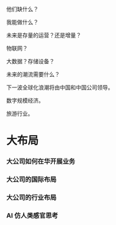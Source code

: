 他们缺什么？

我能做什么？

未来是存量的运营？还是增量？

物联网？

大数据？存储设备？

未来的潮流需要什么？


下一波全球化浪潮将由中国和中国公司领导。

数字规模经济。

旅游行业。

# 大布局

### 大公司如何在华开展业务

### 大公司的国际布局

### 大公司的行业布局

### AI 仿人类感官思考